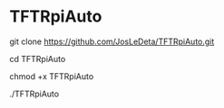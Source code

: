 # TFTRpiAuto

git clone https://github.com/JosLeDeta/TFTRpiAuto.git

cd TFTRpiAuto

chmod +x TFTRpiAuto

./TFTRpiAuto
